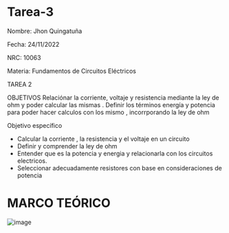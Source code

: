 # Tarea-3

Nombre: Jhon Quingatuña

Fecha: 24/11/2022

NRC: 10063

Materia: Fundamentos de Circuitos Eléctricos

TAREA 2

OBJETIVOS
Relaciónar la corriente, voltaje y resistencia mediante la ley de ohm y poder calcular las mismas .
Definir los términos energía y potencia para poder hacer calculos con los mismo , incorrporando la ley de ohm  

Objetivo específico
* Calcular la corriente , la resistencia y el voltaje en un circuito
* Definir y comprender la ley de ohm
* Entender que es la potencia y energia y relacionarla con los circuitos electricos. 
* Seleccionar adecuadamente resistores con base en consideraciones de potencia
# MARCO TEÓRICO

![image](https://user-images.githubusercontent.com/116813974/203657552-e2596b66-e5c5-4251-8b47-dcef5be10680.png)



